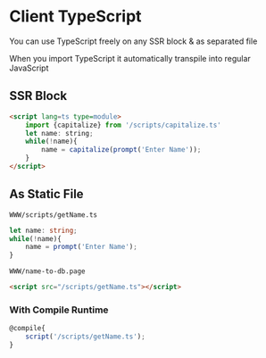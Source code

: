 # Client TypeScript
You can use TypeScript freely on any SSR block & as separated file

When you import TypeScript it automatically transpile into regular JavaScript

## SSR Block
```html
<script lang=ts type=module>
    import {capitalize} from '/scripts/capitalize.ts'
    let name: string;
    while(!name){
        name = capitalize(prompt('Enter Name'));
    }
</script>
```

## As Static File
`WWW/scripts/getName.ts`

```ts
let name: string;
while(!name){
    name = prompt('Enter Name');
}
```

`WWW/name-to-db.page`
```html
<script src="/scripts/getName.ts"></script>
```

### With Compile Runtime

```js
@compile{
    script('/scripts/getName.ts');
}
```